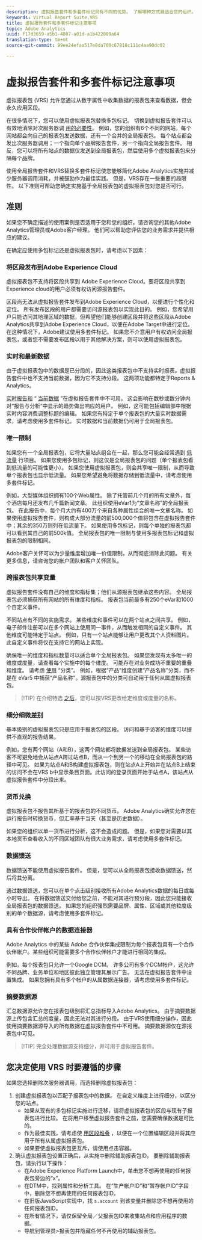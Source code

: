 ```yaml
---
description: 虚拟报告套件和多套件标记具有不同的优势。 了解哪种方式最适合您的组织。
keywords: Virtual Report Suite,VRS
title: 虚拟报告套件和多套件标记注意事项
topic: Adobe Analytics
uuid: f17d3659-a5b1-4807-a01d-a1b422009a64
translation-type: tm+mt
source-git-commit: 99ee24efaa517e8da700c67818c111c4aa90dc02

---
```



# 虚拟报告套件和多套件标记注意事项

虚拟报表包 (VRS) 允许您通过从数字属性中收集数据的报表包来查看数据，但会永久应用区段。

在很多情况下，您可以使用虚拟报表包替换多包标记。 切换到虚拟报告套件可以有效地消除对次服务器调 [用的必要性](/help/admin/c-server-call-usage/overage-overview.md)。 例如，您的组织有6个不同的网站，每个网站都会向自己的报表包发送数据，还有一个合并的全局报表包。 每个站点都会发出次服务器调用；一个指向单个品牌报告套件，另一个指向全局报告套件。 相反，您可以将所有站点的数据仅发送到全局报表包，然后使用多个虚拟报表包来分隔每个品牌。

使用全局报告套件和VRS替换多套件标记使您能够简化Adobe Analytics实施并减少服务器调用消耗，并被鼓励作为最佳实践。 但是，VRS存在一些重要的局限性。 以下准则可帮助您确定实施基于全局报表包的虚拟报表包对您是否可行。

## 准则

如果您不确定描述的使用案例是否适用于您和您的组织，请咨询您的其他Adobe Analytics管理员或Adobe客户经理。 他们可以帮助您评估您的业务需求并提供相应的建议。

在确定应使用多包标记还是虚拟报表包时，请考虑以下因素：

### 将区段发布到Adobe Experience Cloud

虚拟报表包不支持将区段共享到 Adobe Experience Cloud。要将区段共享到Experience cloud的用户必须有权访问源报告套件。

区段尚无法从虚拟报告套件发布到Adobe Experience Cloud，以便进行个性化和定位。 所有发布区段的用户都需要访问源报表包以实现此目的。 例如，您希望用户只能访问其地理区域的数据，但希望他们能够创建区段并将这些区段从Adobe Analytics共享到Adobe Experience Cloud，以便在Adobe Target中进行定位。 在这种情况下，Adobe建议使用多套件标记。 如果您不介意用户有权访问全局报表包，或者您不需要发布区段以用于其他解决方案，则可以使用虚拟报表包。

### 实时和最新数据

由于虚拟报表包中的数据是已分段的，因此这类报表包中不支持实时报表。虚拟报告套件中也不支持当前数据，因为它不支持分段。 这两项功能都特定于Reports &amp; Analytics。

[实时报告和](/help/admin/admin/realtime/t-realtime-admin.md) “ [当前数据](/help/technotes/latency.md) ”在虚拟报告套件中不可用。 这会影响在数秒或数分钟内对“报告与分析”中显示的趋势做出响应的用户。 例如，这可能包括编辑部中根据实时内容消费调整标题的编辑。 如果您有特定于单个报表包的大量实时数据需求，请考虑使用多套件标记。 实时数据和当前数据仍可用于全局报表包。

### 唯一限制

如果您有一个全局报表包，它将大量站点组合在一起，那么您可能会经常遇到 [低流量](/help/technotes/low-traffic.md) 行项目。 如果您使用多包标记，则这仅是全局报表包的问题（单个报表包看到低流量的可能性更小）。 如果您使用虚拟报表包，则会共享唯一限制，从而导致单个报表包也显示低流量。 如果您希望避免将数据存储到低流量中，请考虑使用多套件标记。

例如，大型媒体组织拥有100个Web属性。 除了托管前几个月的所有文章外，每个酒店每月还发布几千篇新闻文章。 此组织使用eVar1为“文章名称”的全局报表包。 在此报告中，每个月大约有400万个来自各种属性组合的唯一文章名称。 如果使用虚拟报告套件，则构成大部分流量的前500,000个值将包含在虚拟报告套件中；其余的350万则列在低流量下。 如果使用多包标记，则每个单独的报表包都可以看到其自己的前500k值。 全局报表包的唯一限制与使用多报表包标记和虚拟报表包的限制相同。

Adobe客户关怀可以为少量维度增加唯一价值限制，从而彻底消除此问题。 有关更多信息，请咨询您的帐户团队和客户关怀团队。

### 跨报表包共享变量

虚拟报告套件没有自己的维度和指标集；他们从源报表包继承这些内容。 全局报表包必须捕获所有网站的所有维度和指标。 报表包当前最多有250个eVar和1000个自定义事件。

不同站点有不同的实施需求。 某些维度和事件可以在两个站点之间共享。 例如，电子邮件注册可以在多个网站上使用同一事件，从而触发相同的自定义事件。 其他维度可能特定于站点。 例如，只有一个站点能够让用户更改其个人资料图片。 此自定义事件将仅在支持它的网站上实现。

确保唯一的维度和指标数量可以适合单个全局报表包。 如果您发现有太多唯一的维度或度量，请查看每个实施中的每个维度。 可能存在对业务成功不重要的重叠和维度。 请考虑 [使用](/help/components/c-classifications2/c-classifications.md) “分类”。 例如，根据“产品”维度创建“产品名称”分类，而不是在 eVar5 中捕获“产品名称”。源报表包中的分类可自动用于任何从属虚拟报表包。

> [!TIP] 在介绍特选 [之后](/help/analyze/analysis-workspace/curate-share/curate-projects-vrs.md)，您可以按VRS更改给定维度或度量的名称。

### 细分细微差别

基本级别的虚拟报表包只是应用于报表包的区段。 访问和基于访客的维度可以提供不直观的报告结果。

例如，您有两个网站（A和B），这两个网站都将数据发送到全局报表包。 某些访客不可避免地会从站点A跨过站点B，而从一个到另一个的移动在全局报表包的路径中可见。 如果为站点A和B构建虚拟报表包，则在站点A上开始并在站点B上结束的访问不会在VRS b中显示条目页面。此访问的登录页面开始于站点A，该站点从虚拟报告套件中分段出来。

### 货币兑换

虚拟报表包不报告其所基于的报表包的不同货币。 Adobe Analytics确实允许您在运行报告时转换货币，但汇率基于当天（甚至是历史数据）。

如果您的组织以单一货币进行分析，这不会造成问题。 但是，如果您对需要以其本地货币查看收入的不同区域团队有很大业务需求，请考虑使用多套件标记。

### 数据馈送

数据馈送不能使用虚拟报告套件。 但是，您可以从全局报表包接收数据馈送，然后将其分离。

通过数据馈送，您可以在单个点击级别接收所有Adobe Analytics数据的每日或每小时导出。 在将数据馈送交付给您之前，不能对其进行预分段，因此您只能接收全局报表包的数据馈送。 如果您的组织强烈需要品牌、属性、区域或其他粒度级别的单个数据源，请考虑使用多套件标记。

### 具有合作伙伴帐户的数据连接器

Adobe Analytics 中的某些 Adobe 合作伙伴集成限制为每个报表包具有一个合作伙伴帐户。某些组织可能需要多个合作伙伴帐户才能进行相同的集成。

例如，每个报表包只允许一个Google DCM。 许多公司有多个DCM帐户，这允许不同品牌、业务单位和地区彼此独立管理其展示广告。 无法在虚拟报告套件中设置集成。 如果您拥有具有多个帐户的从属数据连接器，请考虑使用多套件标记。

### 摘要数据源

汇总数据源允许您在报表包级别将汇总指标导入Adobe Analytics。 由于摘要数据源上传包含汇总的度量，因此无法对其进行分段。 由于VRS使用细分操作，因此使用摘要数据源导入的所有数据在虚拟报告套件中不可用。 摘要数据源仅在源报表包中可见。

> [!TIP] 完全处理数据源支持细分，并可用于虚拟报告套件。

## 您决定使用 VRS 时要遵循的步骤

如果您选择删除次服务器调用，而选择删除虚拟报表包：

1. 创建虚拟报表包以匹配子报表包中的数据。 在自定义维度上进行细分，以区分您的站点。
   * 如果从现有的多包标记实施进行迁移，请将虚拟报表包的区段与现有子报表包进行比较。 在将用户移至虚拟报告套件之前，您需要确保数据是可比的。
   * 作为最佳实践，请考虑使 [用区段堆叠](/help/components/c-segmentation/c-segmentation-workflow/seg-build.md) ，以便在一个位置编辑区段并将其应用于所有从属虚拟报表包。
   * 如果要使虚拟报表包更互斥，请使用点击容器。
2. 确认虚拟报表包设置正确后，从实施中删除辅助报表包ID。 要删除辅助报表包，请执行以下操作：
   * 在Adobe Experience Platform Launch中，单击您不想再使用的任何报表包旁边的“x”。
   * 在DTM中，找到属性和分析工具。 在“生产帐户ID”和“暂存帐户ID”字段中，删除您不想再使用的任何报表包ID。
   * 在旧版JavaScript实现中，找 `s.account` 到该变量并删除您不想再使用的任何报表包ID。
   * 在所有情况下，请仅保留全局／父报表包ID来收集站点和应用程序的数据。
   * 导航到管理员&gt;报表包并隐藏任何不再使用的辅助报表包。
